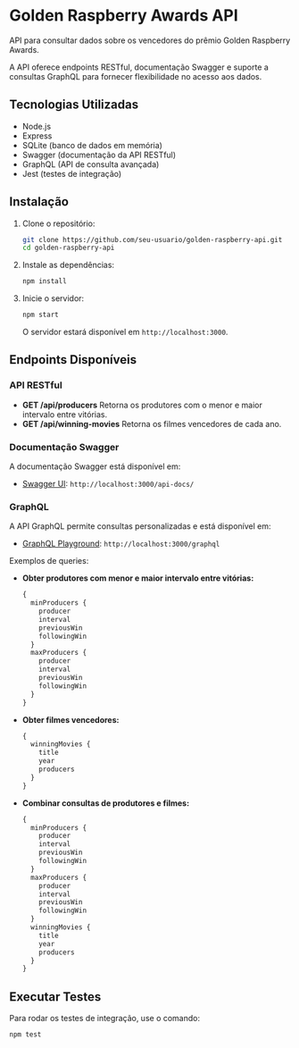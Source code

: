 # Golden Raspberry Awards API

API para consultar dados sobre os vencedores do prêmio Golden Raspberry Awards. 

A API oferece endpoints RESTful, documentação Swagger e suporte a consultas GraphQL para fornecer flexibilidade no acesso aos dados.

## Tecnologias Utilizadas
- Node.js
- Express
- SQLite (banco de dados em memória)
- Swagger (documentação da API RESTful)
- GraphQL (API de consulta avançada)
- Jest (testes de integração)

## Instalação

1. Clone o repositório:

    ```bash
    git clone https://github.com/seu-usuario/golden-raspberry-api.git
    cd golden-raspberry-api
    ```

2. Instale as dependências:

    ```bash
    npm install
    ```

3. Inicie o servidor:

    ```bash
    npm start
    ```

   O servidor estará disponível em `http://localhost:3000`.

## Endpoints Disponíveis

### API RESTful

- **GET /api/producers** Retorna os produtores com o menor e maior intervalo entre vitórias.
- **GET /api/winning-movies** Retorna os filmes vencedores de cada ano.

### Documentação Swagger

A documentação Swagger está disponível em:

- [Swagger UI](http://localhost:3000/api-docs/): `http://localhost:3000/api-docs/`

### GraphQL

A API GraphQL permite consultas personalizadas e está disponível em:

- [GraphQL Playground](http://localhost:3000/graphql): `http://localhost:3000/graphql`

Exemplos de queries:

- **Obter produtores com menor e maior intervalo entre vitórias:**

    ```graphql
    {
      minProducers {
        producer
        interval
        previousWin
        followingWin
      }
      maxProducers {
        producer
        interval
        previousWin
        followingWin
      }
    }
    ```

- **Obter filmes vencedores:**

    ```graphql
    {
      winningMovies {
        title
        year
        producers
      }
    }
    ```

- **Combinar consultas de produtores e filmes:**

    ```graphql
    {
      minProducers {
        producer
        interval
        previousWin
        followingWin
      }
      maxProducers {
        producer
        interval
        previousWin
        followingWin
      }
      winningMovies {
        title
        year
        producers
      }
    }
    ```

## Executar Testes

Para rodar os testes de integração, use o comando:

```bash
npm test
